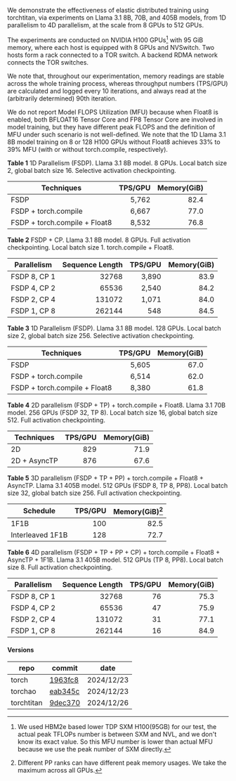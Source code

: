 We demonstrate the effectiveness of elastic distributed training using torchtitan, via experiments on Llama 3.1 8B, 70B, and 405B models, from 1D parallelism to 4D parallelism, at the scale from 8 GPUs to 512 GPUs.

The experiments are conducted on NVIDIA H100 GPUs[^1] with 95 GiB memory, where each host is equipped with 8 GPUs and NVSwitch. Two hosts form a rack connected to a TOR switch. A backend RDMA network connects the TOR switches.

We note that, throughout our experimentation, memory readings are stable across the whole training process, whereas throughput numbers (TPS/GPU) are calculated and logged every 10 iterations, and always read at the (arbitrarily determined) 90th iteration.

We do not report Model FLOPS Utilization (MFU) because when Float8 is enabled, both BFLOAT16 Tensor Core and FP8 Tensor Core are involved in model training, but they have different peak FLOPS and the definition of MFU under such scenario is not well-defined. We note that the 1D Llama 3.1 8B model training on 8 or 128 H100 GPUs without Float8 achieves 33% to 39% MFU (with or without torch.compile, respectively).

**Table 1** 1D Parallelism (FSDP). Llama 3.1 8B model. 8 GPUs. Local batch size 2, global batch size 16. Selective activation checkpointing.

| Techniques | TPS/GPU | Memory(GiB) |
| ----- | ----: | ----: |
| FSDP | 5,762 | 82.4 |
| FSDP + torch.compile | 6,667 | 77.0 |
| FSDP + torch.compile + Float8 | 8,532 | 76.8 |

**Table 2** FSDP + CP. Llama 3.1 8B model. 8 GPUs. Full activation checkpointing. Local batch size 1. torch.compile + Float8.

| Parallelism | Sequence Length | TPS/GPU | Memory(GiB) |
| ----- | ----: | ----: | ----: |
| FSDP 8, CP 1 | 32768 | 3,890 | 83.9 |
| FSDP 4, CP 2 | 65536 | 2,540 | 84.2 |
| FSDP 2, CP 4 | 131072 | 1,071 | 84.0 |
| FSDP 1, CP 8 | 262144 | 548 | 84.5 |

**Table 3** 1D Parallelism (FSDP). Llama 3.1 8B model. 128 GPUs. Local batch size 2, global batch size 256. Selective activation checkpointing.

| Techniques | TPS/GPU | Memory(GiB) |
| ----- | ----: | ----: |
| FSDP | 5,605 | 67.0 |
| FSDP + torch.compile | 6,514 | 62.0 |
| FSDP + torch.compile + Float8 | 8,380 | 61.8 |

**Table 4** 2D parallelism (FSDP + TP) + torch.compile + Float8. Llama 3.1 70B model. 256 GPUs (FSDP 32, TP 8). Local batch size 16, global batch size 512. Full activation checkpointing.

| Techniques | TPS/GPU | Memory(GiB) |
| ----- | ----: | ----: |
| 2D | 829 | 71.9 |
| 2D + AsyncTP | 876 | 67.6 |

**Table 5** 3D parallelism (FSDP + TP + PP) + torch.compile + Float8 + AsyncTP. Llama 3.1 405B model. 512 GPUs (FSDP 8, TP 8, PP8). Local batch size 32, global batch size 256. Full activation checkpointing.

| Schedule | TPS/GPU | Memory(GiB)[^2] |
| ----- | ----: | ----: |
| 1F1B | 100 | 82.5 |
| Interleaved 1F1B | 128 | 72.7 |

**Table 6** 4D parallelism (FSDP + TP + PP + CP) + torch.compile + Float8 + AsyncTP + 1F1B. Llama 3.1 405B model. 512 GPUs (TP 8, PP8). Local batch size 8. Full activation checkpointing.

| Parallelism | Sequence Length | TPS/GPU | Memory(GiB) |
| ----- | ----: | ----: | ----: |
| FSDP 8, CP 1 | 32768 | 76 | 75.3 |
| FSDP 4, CP 2 | 65536 | 47 | 75.9 |
| FSDP 2, CP 4 | 131072 | 31 | 77.1 |
| FSDP 1, CP 8 | 262144 | 16 | 84.9 |


#### Versions
| repo | commit | date |
| --- | --- | --- |
| torch | [1963fc8](https://github.com/pytorch/pytorch/commit/1963fc83a1c32e162162e2414f78b043f0674bae) | 2024/12/23 |
| torchao | [eab345c](https://github.com/pytorch/ao/commit/eab345c2268a7506355d506ebfc27b5d28e5e7d0) | 2024/12/23 |
| torchtitan | [9dec370](https://github.com/pytorch/torchtitan/commit/9dec370ad26b5f8e9a7333a0e36165018262644b) | 2024/12/26 |


[^1]: We used HBM2e based lower TDP SXM H100(95GB) for our test, the actual peak TFLOPs number is between SXM and NVL, and we don't know its exact value. So this MFU number is lower than actual MFU because we use the peak number of SXM directly.

[^2]: Different PP ranks can have different peak memory usages. We take the maximum across all GPUs.
